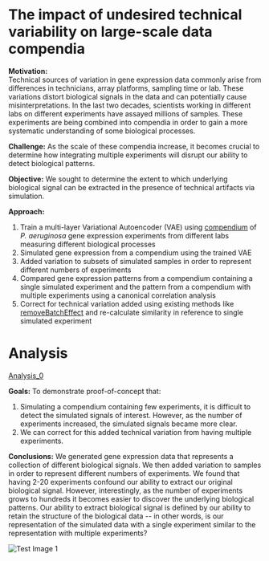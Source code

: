 # The impact of undesired technical variability on large-scale data compendia

**Motivation:**  
Technical sources of variation in gene expression data commonly arise from differences in technicians, array platforms, sampling time or lab.  These variations distort biological signals in the data and can potentially cause misinterpretations.  In the last two decades, scientists working in different labs on different experiments have assayed millions of samples.  These experiments are being combined into compendia in order to gain a more systematic understanding of some biological processes.  

**Challenge:**
As the scale of these compendia increase, it becomes crucial to determine how integrating multiple experiments will disrupt our ability to detect biological patterns.

**Objective:**
We sought to determine the extent to which underlying biological signal can be extracted in the presence of technical artifacts via simulation. 

**Approach:**
1. Train a multi-layer Variational Autoencoder (VAE) using [compendium](https://msystems.asm.org/content/1/1/e00025-15) of *P. aeruginosa* gene expression experiments from different labs measuring different biological processes
2. Simulated gene expression from a compendium using the trained VAE
3. Added variation to subsets of simulated samples in order to represent different numbers of experiments 
4. Compared gene expression patterns from a compendium containing a single simulated experiment and the pattern from a compendium with multiple experiments using a canonical correlation analysis
5. Correct for technical variation added using existing methods like [removeBatchEffect](https://rdrr.io/bioc/limma/man/removeBatchEffect.html) and re-calculate similarity in reference to single simulated experiment

# Analysis

[Analysis_0](https://github.com/ajlee21/Batch_effects_simulation/tree/master/scripts/analysis_0)  

**Goals:** 
To demonstrate proof-of-concept that:
1. Simulating a compendium containing few experiments, it is difficult to detect the simulated signals of interest.  However, as the number of experiments increased, the simulated signals became more clear.
2. We can correct for this added technical variation from having multiple experiments.

**Conclusions:**
We generated gene expression data that represents a collection of different biological signals.  We then added variation to samples in order to represent different numbers of experiments.  We found that having 2-20 experiments confound our ability to extract our original biological signal.  However, interestingly, as the number of experiments grows to hundreds it becomes easier to discover the underlying biological patterns.  Our ability to extract biological signal is defined by our ability to retain the structure of the biological data -- in other words, is our representation of the simulated data with a single experiment similar to the representation with multiple experiments?  

![Test Image 1](https://raw.githubusercontent.com/github.com/greenelab/Batch_effects_simulation/master/similarity_trend.png)
